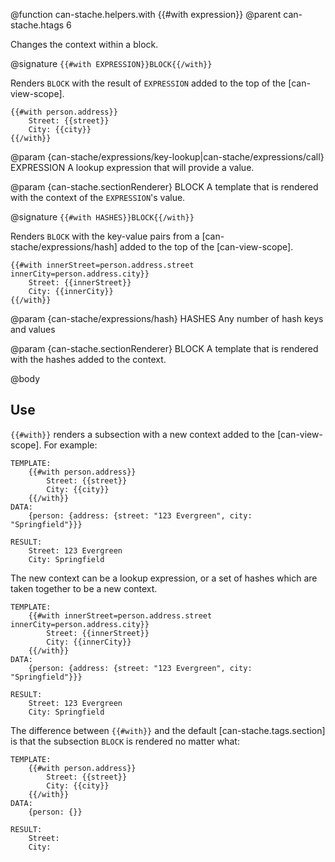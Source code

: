 @function can-stache.helpers.with {{#with expression}}
@parent can-stache.htags 6

Changes the context within a block.

@signature `{{#with EXPRESSION}}BLOCK{{/with}}`

Renders `BLOCK` with the result of `EXPRESSION` added to the top of the [can-view-scope].

```
{{#with person.address}}
	Street: {{street}}
	City: {{city}}
{{/with}}
```

@param {can-stache/expressions/key-lookup|can-stache/expressions/call} EXPRESSION A lookup expression that will provide a value.

@param {can-stache.sectionRenderer} BLOCK A template that is rendered
with the context of the `EXPRESSION`'s value.

@signature `{{#with HASHES}}BLOCK{{/with}}`

Renders `BLOCK` with the key-value pairs from a [can-stache/expressions/hash] added to the top of the [can-view-scope].

```
{{#with innerStreet=person.address.street innerCity=person.address.city}}
    Street: {{innerStreet}}
    City: {{innerCity}}
{{/with}}
```

@param {can-stache/expressions/hash} HASHES Any number of hash keys and values

@param {can-stache.sectionRenderer} BLOCK A template that is rendered
with the hashes added to the context.

@body

## Use

`{{#with}}` renders a subsection with a new context added to the [can-view-scope].
For example:

```
TEMPLATE:
	{{#with person.address}}
		Street: {{street}}
		City: {{city}}
	{{/with}}
DATA:
	{person: {address: {street: "123 Evergreen", city: "Springfield"}}}

RESULT:
	Street: 123 Evergreen
	City: Springfield
```

The new context can be a lookup expression, or a set of hashes which are taken together to be a new context.

```
TEMPLATE:
	{{#with innerStreet=person.address.street innerCity=person.address.city}}
		Street: {{innerStreet}}
		City: {{innerCity}}
	{{/with}}
DATA:
	{person: {address: {street: "123 Evergreen", city: "Springfield"}}}

RESULT:
	Street: 123 Evergreen
	City: Springfield
```


The difference between `{{#with}}` and the default [can-stache.tags.section]
is that the subsection `BLOCK` is rendered no matter what:

```
TEMPLATE:
	{{#with person.address}}
		Street: {{street}}
		City: {{city}}
	{{/with}}
DATA:
	{person: {}}

RESULT:
	Street:
	City:
```
